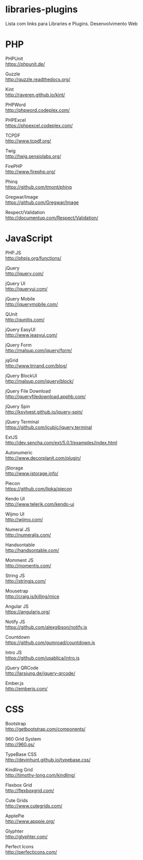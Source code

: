 libraries-plugins
=================

Lista com links para Libraries e Plugins. Desenvolvimento Web

PHP
=============

PHPUnit <br>
https://phpunit.de/

Guzzle <br>
http://guzzle.readthedocs.org/

Kint <br>
http://raveren.github.io/kint/

PHPWord <br>
http://phpword.codeplex.com/

PHPExcel <br>
https://phpexcel.codeplex.com/

TCPDF <br>
http://www.tcpdf.org/

Twig <br>
http://twig.sensiolabs.org/

FirePHP <br>
http://www.firephp.org/

Phinq <br>
https://github.com/tmont/phinq

Gregwar/Image <br>
https://github.com/Gregwar/Image

Respect/Validation <br>
http://documentup.com/Respect/Validation/

JavaScript
=============

PHP.JS <br>
http://phpjs.org/functions/

jQuery <br>
http://jquery.com/

jQuery UI <br>
http://jqueryui.com/

jQuery Mobile <br>
http://jquerymobile.com/

QUnit <br>
http://qunitjs.com/

jQuery EasyUI <br>
http://www.jeasyui.com/

jQuery Form <br>
http://malsup.com/jquery/form/

jqGrid <br>
http://www.trirand.com/blog/

jQuery BlockUI <br>
http://malsup.com/jquery/block/

jQuery File Download <br>
http://jqueryfiledownload.apphb.com/

jQuery Spin <br>
http://ksylvest.github.io/jquery-spin/

jQuery Terminal <br>
https://github.com/jcubic/jquery.terminal

ExtJS <br>
http://dev.sencha.com/ext/5.0.1/examples/index.html

Autonumeric <br>
http://www.decorplanit.com/plugin/

jStorage <br>
http://www.jstorage.info/

Piecon <br>
https://github.com/lipka/piecon

Kendo UI <br>
http://www.telerik.com/kendo-ui

Wijmo UI <br>
http://wijmo.com/

Numeral JS <br>
http://numeraljs.com/

Handsontable <br>
http://handsontable.com/

Momment JS <br>
http://momentjs.com/

String JS <br>
http://stringjs.com/

Mousetrap <br>
http://craig.is/killing/mice

Angular JS <br>
https://angularjs.org/

Notify JS <br>
https://github.com/alexgibson/notify.js

Countdown <br>
https://github.com/gumroad/countdown.js

Intro JS <br>
https://github.com/usablica/intro.js

jQuery QRCode <br>
http://larsjung.de/jquery-qrcode/

Ember.js <br>
http://emberjs.com/

CSS
======
Bootstrap <br>
http://getbootstrap.com/components/

960 Grid System <br>
http://960.gs/

TypeBase CSS <br>
http://devinhunt.github.io/typebase.css/

Kindling Grid <br>
http://timothy-long.com/kindling/

Flexbox Grid <br>
http://flexboxgrid.com/

Cute Grids <br>
http://www.cutegrids.com/

ApplePie <br>
http://www.apppie.org/

Glyphter <br>
http://glyphter.com/

Perfect Icons <br>
http://perfecticons.com/
